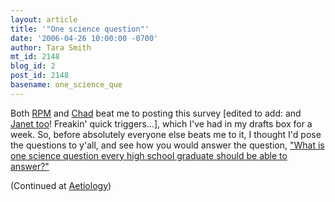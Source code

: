 ```yaml
---
layout: article
title: '"One science question"'
date: '2006-04-26 10:00:00 -0700'
author: Tara Smith
mt_id: 2148
blog_id: 2
post_id: 2148
basename: one_science_que
---
```

Both [RPM](http://scienceblogs.com/evolgen/2006/04/what_i_think_you_should_know_1.php) and [Chad](http://scienceblogs.com/principles/2006/04/big_questions.php) beat me to posting this survey \[edited to add:  and [Janet too](http://scienceblogs.com/ethicsandscience/2006/04/scientific_knowledge_for_the_m.php)!  Freakin' quick triggers...\], which I've had in my drafts box for a week.  So, before absolutely everyone else beats me to it, I thought I'd pose the questions to y'all, and see how you would answer the question, ["What is one science question every high school graduate should be able to answer?"](http://www.startribune.com/389/story/369290.html)

(Continued at [Aetiology](http://scienceblogs.com/aetiology/2006/04/one_science_question.php))

